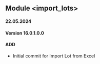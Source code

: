 ## Module <import_lots>

#### 22.05.2024
#### Version 16.0.1.0.0
#### ADD
- Initial commit for Import Lot from Excel
